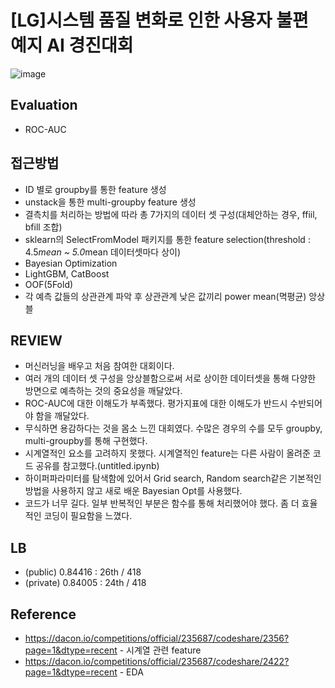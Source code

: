 # [LG]시스템 품질 변화로 인한 사용자 불편 예지 AI 경진대회
![image](https://user-images.githubusercontent.com/77089771/147881517-27f0243d-1434-4ae1-8863-2d53da3423bd.png)
## Evaluation
* ROC-AUC
## 접근방법
* ID 별로 groupby를 통한 feature 생성
* unstack을 통한 multi-groupby feature 생성
* 결측치를 처리하는 방법에 따라 총 7가지의 데이터 셋 구성(대체안하는 경우, ffiil, bfill 조합)
* sklearn의 SelectFromModel 패키지를 통한 feature selection(threshold : 4.5*mean ~ 5.0*mean 데이터셋마다 상이)
* Bayesian Optimization
* LightGBM, CatBoost
* OOF(5Fold)
* 각 예측 값들의 상관관계 파악 후 상관관계 낮은 값끼리 power mean(멱평균) 앙상블
## REVIEW
* 머신러닝을 배우고 처음 참여한 대회이다.
* 여러 개의 데이터 셋 구성을 앙상블함으로써 서로 상이한 데이터셋을 통해 다양한 방면으로 예측하는 것의 중요성을 깨달았다.
* ROC-AUC에 대한 이해도가 부족했다. 평가지표에 대한 이해도가 반드시 수반되어야 함을 깨달았다.
* 무식하면 용감하다는 것을 몸소 느낀 대회였다. 수많은 경우의 수를 모두 groupby, multi-groupby를 통해 구현했다.
* 시계열적인 요소를 고려하지 못했다. 시계열적인 feature는 다른 사람이 올려준 코드 공유를 참고했다.(untitled.ipynb)
* 하이퍼파라미터를 탐색함에 있어서 Grid search, Random search같은 기본적인 방법을 사용하지 않고 새로 배운 Bayesian Opt를 사용했다.
* 코드가 너무 길다. 일부 반복적인 부분은 함수를 통해 처리했어야 했다. 좀 더 효율적인 코딩이 필요함을 느꼈다.
## LB
* (public) 0.84416 : 26th / 418
* (private) 0.84005 : 24th / 418
## Reference
* https://dacon.io/competitions/official/235687/codeshare/2356?page=1&dtype=recent - 시계열 관련 feature
* https://dacon.io/competitions/official/235687/codeshare/2422?page=1&dtype=recent - EDA
